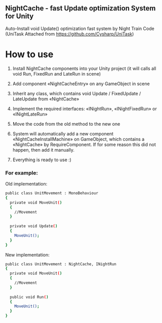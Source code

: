## NightCache - fast Update optimization System for Unity

Auto-Install void Update() optimization fast system by Night Train Code (UniTask Attached from https://github.com/Cysharp/UniTask)

# How to use

1) Install NightCache components into your Unity project (it will calls all void Run, FixedRun and LateRun in scene)

2) Add component «NightCacheEntry» on any GameObject in scene

3) Inherit any class, which contains void Update / FixedUpdate / LateUpdate from «NightCache»

4) Implement the required interfaces: «INightRun», «INightFixedRun» or «INightLateRun»

5) Move the code from the old method to the new one

6) System will automatically add a new component «NightCacheInstallMachine» on GameObject, which contains a «NightCache» by RequireComponent. 
If for some reason this did not happen, then add it manually.

7) Everything is ready to use :)

### For example:

Old implementation:

```sh
public class UnitMovement : MonoBehaviour
{
  private void MoveUnit()
  {
    //Movement
  }
  
  private void Update()
  {
    MoveUnit();
  }
}
```

New implementation:

```sh
public class UnitMovement : NightCache, INightRun
{
  private void MoveUnit()
  {
    //Movement
  }
  
  public void Run()
  {
    MoveUnit();
  }
}
```

